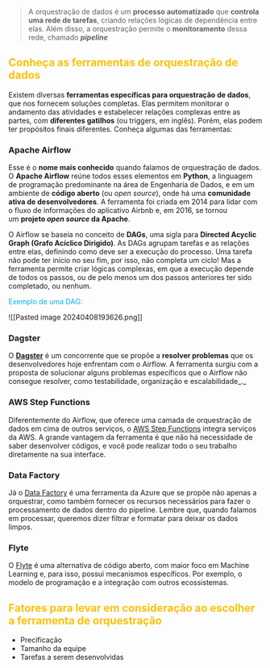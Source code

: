 
> A orquestração de dados é um **processo automatizado** que **controla uma rede de tarefas**, criando relações lógicas de dependência entre elas. Além disso, a orquestração permite o **monitoramento** dessa rede, chamado _**pipeline**_

## <span style="color:#ffc000">Conheça as ferramentas de orquestração de dados</span> 

Existem diversas **ferramentas específicas para orquestração de dados**, que nos fornecem soluções completas. Elas permitem monitorar o andamento das atividades e estabelecer relações complexas entre as partes, com **diferentes gatilhos** (ou triggers, em inglês). Porém, elas podem ter propósitos finais diferentes. Conheça algumas das ferramentas:

### Apache Airflow

Esse é o **nome mais conhecido** quando falamos de orquestração de dados. O **Apache Airflow** reúne todos esses elementos em **Python**, a linguagem de programação predominante na área de Engenharia de Dados, e em um ambiente de **código aberto** (ou _open source_), onde há uma **comunidade ativa de desenvolvedores**. A ferramenta foi criada em 2014 para lidar com o fluxo de informações do aplicativo Airbnb e, em 2016, se tornou um **projeto _open source_ da Apache**.

O Airflow se baseia no conceito de **DAGs**, uma sigla para **Directed Acyclic Graph (Grafo Acíclico Dirigido)**. As DAGs agrupam tarefas e as relações entre elas, definindo como deve ser a execução do processo. Uma tarefa não pode ter início no seu fim, por isso, não completa um ciclo! Mas a ferramenta permite criar lógicas complexas, em que a execução depende de todos os passos, ou de pelo menos um dos passos anteriores ter sido completado, ou nenhum.

<span style="color:#00b0f0">Exemplo de uma DAG:</span> 

![[Pasted image 20240408193626.png]]

### Dagster

O **[Dagster](https://dagster.io/)** é um concorrente que se propõe a **resolver problemas** que os desenvolvedores hoje enfrentam com o Airflow. A ferramenta surgiu com a proposta de solucionar alguns problemas específicos que o Airflow não consegue resolver, como testabilidade, organização e escalabilidade_._

### AWS Step Functions

Diferentemente do Airflow, que oferece uma camada de orquestração de dados em cima de outros serviços, o [AWS Step Functions](https://aws.amazon.com/pt/step-functions/) integra serviços da AWS. A grande vantagem da ferramenta é que não há necessidade de saber desenvolver códigos, e você pode realizar todo o seu trabalho diretamente na sua interface.

### Data Factory

Já o [Data Factory](https://azure.microsoft.com/pt-br/products/data-factory) é uma ferramenta da Azure que se propõe não apenas a orquestrar, como também fornecer os recursos necessários para fazer o processamento de dados dentro do pipeline. Lembre que, quando falamos em processar, queremos dizer filtrar e formatar para deixar os dados limpos.

### Flyte

O [Flyte](https://flyte.org/) é uma alternativa de código aberto, com maior foco em Machine Learning e, para isso, possui mecanismos específicos. Por exemplo, o modelo de programação e a integração com outros ecossistemas.

## <span style="color:#ffc000">Fatores para levar em consideração ao escolher a ferramenta de orquestração</span>


- Precificação
- Tamanho da equipe
- Tarefas a serem desenvolvidas